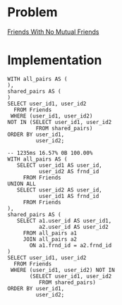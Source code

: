 # Problem

[Friends With No Mutual Friends](https://leetcode.com/problems/friends-with-no-mutual-friends/)

# Implementation

```
WITH all_pairs AS (
),
shared_pairs AS (
)
SELECT user_id1, user_id2
  FROM Friends
 WHERE (user_id1, user_id2) 
NOT IN (SELECT user_id1, user_id2
         FROM shared_pairs)
ORDER BY user_id1, 
         user_id2;
```

```
-- 1235ms 16.57% 0B 100.00%
WITH all_pairs AS (
   SELECT user_id1 AS user_id,
          user_id2 AS frnd_id
     FROM Friends
UNION ALL 
   SELECT user_id2 AS user_id,
          user_id1 AS frnd_id
     FROM Friends
),
shared_pairs AS (
   SELECT a1.user_id AS user_id1,
          a2.user_id AS user_id2
     FROM all_pairs a1
     JOIN all_pairs a2
       ON a1.frnd_id = a2.frnd_id
)
SELECT user_id1, user_id2
  FROM Friends
 WHERE (user_id1, user_id2) NOT IN 
       (SELECT user_id1, user_id2
          FROM shared_pairs)
ORDER BY user_id1, 
         user_id2;

```
